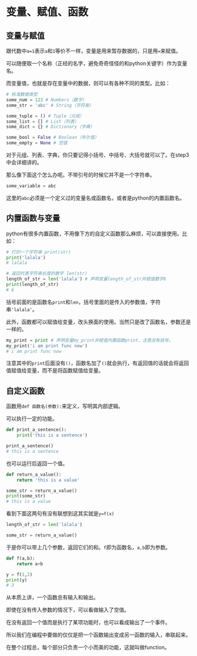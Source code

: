 # 变量、赋值、函数

## 变量与赋值

跟代数中```a=1```表示```a```和```1```等价不一样，变量是用来暂存数据的，只是用```=```来赋值。

可以随便取一个名称（正经的名字，避免奇奇怪怪的和python关键字）作为变量名。

而变量值，也就是存在变量中的数据，则可以有各种不同的类型。比如：

```python
# 标准数据类型
some_num = 123 # Numbers（数字）
some_str = 'abc' # String（字符串）

some_tuple = () # Tuple（元组）
some_list = [] # List（列表）
some_dict = {} # Dictionary（字典）

some_bool = False # Boolean（布尔值）
some_empty = None # 空值
```

对于元组、列表、字典，你只要记得小括号、中括号、大括号就可以了。在step3中会详细讲的。

那么像下面这个怎么办呢。不带引号的时候它并不是一个字符串。

```python
some_variable = abc
```

这里的```abc```必须是一个定义过的变量名或函数名，或者是python的内置函数名。

## 内置函数与变量

python有很多内置函数，不用像下方的自定义函数那么麻烦，可以直接使用。比如：

```python
# 打印一个字符串 print(str)
print('lalala')
# lalala

# 返回代表字符串长度的数字 len(str)
length_of_str = len('lalala') # 声明变量length_of_str并赋值数字6
print(length_of_str)
# 6
```

括号前面的是函数名```print```和```len```，括号里面的是传入的参数值，字符串```'lalala'```。

此外，函数都可以赋值给变量，改头换面的使用。当然只是改了函数名，参数还是一样的。

```python
my_print = print # 声明变量my_print并赋值内置函数print，注意没有括号。
my_print('i am print func now')
# i am print func now
```

注意其中的```print```后面没有```()```，函数名加了```()```就会执行，有返回值的话就会将返回值赋值给变量，而不是将函数赋值给变量。

## 自定义函数

函数用```def 函数名(参数):```来定义，写明其内部逻辑。

可以执行一定的功能。

```python
def print_a_sentence():
    print('this is a sentence')

print_a_sentence()
# this is a sentence
```

也可以运行后返回一个值。

```python
def return_a_value():
    return 'this is a value'

some_str = return_a_value()
print(some_str)
# this is a value
```

看到下面这两句有没有联想到这其实就是```y=f(x)```

```python
length_of_str = len('lalala')

some_str = return_a_value()
```

于是你可以带上几个参数，返回它们的和。```f```即为函数名，```a,b```即为参数。

```python
def f(a,b):
    return a+b

y = f(1,2)
print(y)
# 3
```

从本质上讲，一个函数总有输入和输出。

即使在没有传入参数的情况下，可以看做输入了空值。

在没有返回一个值而是执行了某项功能时，也可以看成输出了一个事件。

所以我们在编程中要做的仅仅是把一个函数输出变成另一函数的输入，串联起来。

在整个过程总，每个部分只负责一个小而美的功能，这就叫做function。
